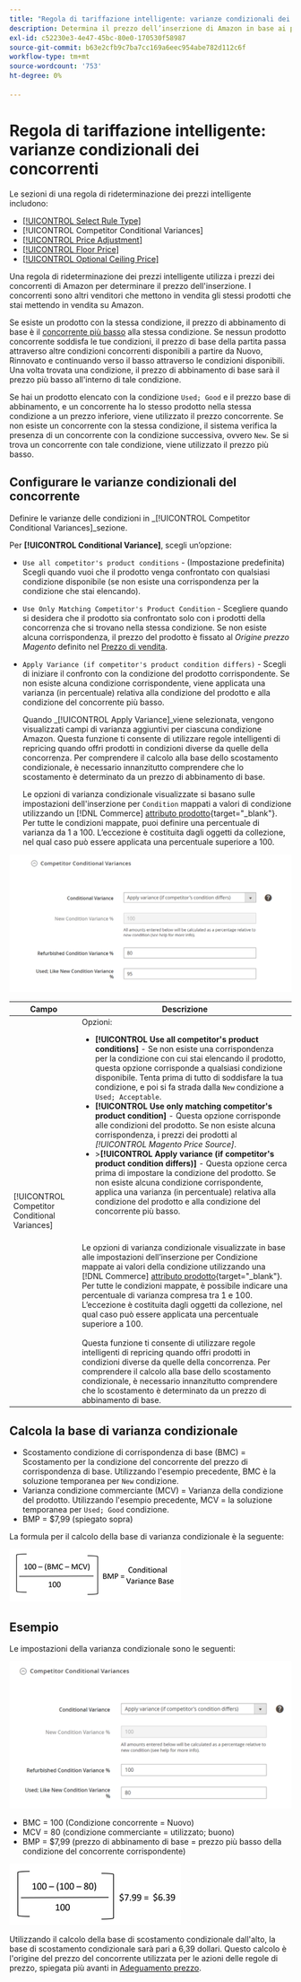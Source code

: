 ```yaml
---
title: "Regola di tariffazione intelligente: varianze condizionali dei concorrenti"
description: Determina il prezzo dell’inserzione di Amazon in base ai prezzi della concorrenza e alle condizioni del prodotto creando una regola di rideterminazione intelligente dei prezzi.
exl-id: c52230e3-4e47-45bc-80e0-170530f58987
source-git-commit: b63e2cfb9c7ba7cc169a6eec954abe782d112c6f
workflow-type: tm+mt
source-wordcount: '753'
ht-degree: 0%

---
```


# Regola di tariffazione intelligente: varianze condizionali dei concorrenti

Le sezioni di una regola di rideterminazione dei prezzi intelligente includono:

- [[!UICONTROL Select Rule Type]](./intelligent-repricing-rules.md)
- [!UICONTROL Competitor Conditional Variances]
- [[!UICONTROL Price Adjustment]](./price-adjustment.md)
- [[!UICONTROL Floor Price]](./floor-price.md)
- [[!UICONTROL Optional Ceiling Price]](./optional-ceiling-price.md)

Una regola di rideterminazione dei prezzi intelligente utilizza i prezzi dei concorrenti di Amazon per determinare il prezzo dell&#39;inserzione. I concorrenti sono altri venditori che mettono in vendita gli stessi prodotti che stai mettendo in vendita su Amazon.

Se esiste un prodotto con la stessa condizione, il prezzo di abbinamento di base è il [concorrente più basso](./lowest-competitor-pricing.md) alla stessa condizione. Se nessun prodotto concorrente soddisfa le tue condizioni, il prezzo di base della partita passa attraverso altre condizioni concorrenti disponibili a partire da Nuovo, Rinnovato e continuando verso il basso attraverso le condizioni disponibili. Una volta trovata una condizione, il prezzo di abbinamento di base sarà il prezzo più basso all&#39;interno di tale condizione.

Se hai un prodotto elencato con la condizione `Used; Good` e il prezzo base di abbinamento, e un concorrente ha lo stesso prodotto nella stessa condizione a un prezzo inferiore, viene utilizzato il prezzo concorrente. Se non esiste un concorrente con la stessa condizione, il sistema verifica la presenza di un concorrente con la condizione successiva, ovvero `New`. Se si trova un concorrente con tale condizione, viene utilizzato il prezzo più basso.

## Configurare le varianze condizionali del concorrente

Definire le varianze delle condizioni in _[!UICONTROL Competitor Conditional Variances]_sezione.

Per **[!UICONTROL Conditional Variance]**, scegli un’opzione:

- `Use all competitor's product conditions` - (Impostazione predefinita) Scegli quando vuoi che il prodotto venga confrontato con qualsiasi condizione disponibile (se non esiste una corrispondenza per la condizione che stai elencando).

- `Use Only Matching Competitor's Product Condition` - Scegliere quando si desidera che il prodotto sia confrontato solo con i prodotti della concorrenza che si trovano nella stessa condizione. Se non esiste alcuna corrispondenza, il prezzo del prodotto è fissato al _Origine prezzo Magento_ definito nel [Prezzo di vendita](./listing-price.md).

- `Apply Variance (if competitor's product condition differs)` - Scegli di iniziare il confronto con la condizione del prodotto corrispondente. Se non esiste alcuna condizione corrispondente, viene applicata una varianza (in percentuale) relativa alla condizione del prodotto e alla condizione del concorrente più basso.

   Quando _[!UICONTROL Apply Variance]_viene selezionata, vengono visualizzati campi di varianza aggiuntivi per ciascuna condizione Amazon. Questa funzione ti consente di utilizzare regole intelligenti di repricing quando offri prodotti in condizioni diverse da quelle della concorrenza. Per comprendere il calcolo alla base dello scostamento condizionale, è necessario innanzitutto comprendere che lo scostamento è determinato da un prezzo di abbinamento di base.

   Le opzioni di varianza condizionale visualizzate si basano sulle impostazioni dell&#39;inserzione per `Condition` mappati a valori di condizione utilizzando un [!DNL Commerce] [attributo prodotto](https://docs.magento.com/user-guide/catalog/product-attributes.html){target="_blank"}. Per tutte le condizioni mappate, puoi definire una percentuale di varianza da 1 a 100. L’eccezione è costituita dagli oggetti da collezione, nel qual caso può essere applicata una percentuale superiore a 100.

![Regola di rideterminazione prezzi intelligente: varianze condizionali del concorrente](assets/amazon-competitor-cond-variances.png)

| Campo | Descrizione |
|--- |--- |
| [!UICONTROL Competitor Conditional Variances] | Opzioni: <ul><li>**[!UICONTROL Use all competitor's product conditions]** - Se non esiste una corrispondenza per la condizione con cui stai elencando il prodotto, questa opzione corrisponde a qualsiasi condizione disponibile. Tenta prima di tutto di soddisfare la tua condizione, e poi si fa strada dalla `New` condizione a `Used; Acceptable`.</li><li>**[!UICONTROL Use only matching competitor's product condition]** - Questa opzione corrisponde alle condizioni del prodotto. Se non esiste alcuna corrispondenza, i prezzi dei prodotti al _[!UICONTROL Magento Price Source]_.</li><li>>**[!UICONTROL Apply variance (if competitor's product condition differs)]** - Questa opzione cerca prima di impostare la condizione del prodotto. Se non esiste alcuna condizione corrispondente, applica una varianza (in percentuale) relativa alla condizione del prodotto e alla condizione del concorrente più basso.</li></ul><br><br>Le opzioni di varianza condizionale visualizzate in base alle impostazioni dell’inserzione per Condizione mappate ai valori della condizione utilizzando una [!DNL Commerce] [attributo prodotto](https://docs.magento.com/user-guide/catalog/product-attributes.html){target="_blank"}. Per tutte le condizioni mappate, è possibile indicare una percentuale di varianza compresa tra 1 e 100. L’eccezione è costituita dagli oggetti da collezione, nel qual caso può essere applicata una percentuale superiore a 100.<br><br>Questa funzione ti consente di utilizzare regole intelligenti di repricing quando offri prodotti in condizioni diverse da quelle della concorrenza. Per comprendere il calcolo alla base dello scostamento condizionale, è necessario innanzitutto comprendere che lo scostamento è determinato da un prezzo di abbinamento di base. |

## Calcola la base di varianza condizionale

- Scostamento condizione di corrispondenza di base (BMC) = Scostamento per la condizione del concorrente del prezzo di corrispondenza di base. Utilizzando l&#39;esempio precedente, BMC è la soluzione temporanea per `New` condizione.
- Varianza condizione commerciante (MCV) = Varianza della condizione del prodotto. Utilizzando l&#39;esempio precedente, MCV = la soluzione temporanea per `Used; Good` condizione.
- BMP = $7,99 (spiegato sopra)

La formula per il calcolo della base di varianza condizionale è la seguente:

![formula di calcolo della base per la varianza condizionale](assets/amazon-cond-variance-calc-1.png)

## Esempio

Le impostazioni della varianza condizionale sono le seguenti:

![esempio di impostazioni di varianza condizionale](assets/amazon-cond-variances.png)

- BMC = 100 (Condizione concorrente = Nuovo)
- MCV = 80 (condizione commerciante = utilizzato; buono)
- BMP = $7,99 (prezzo di abbinamento di base = prezzo più basso della condizione del concorrente corrispondente)

![esempio di calcolo base della varianza condizionale](assets/amazon-cond-variance-calc-2.png)

Utilizzando il calcolo della base di scostamento condizionale dall&#39;alto, la base di scostamento condizionale sarà pari a 6,39 dollari. Questo calcolo è l&#39;origine del prezzo del concorrente utilizzata per le azioni delle regole di prezzo, spiegata più avanti in [Adeguamento prezzo](./price-adjustment.md).
